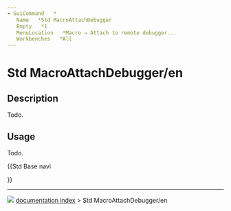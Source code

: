 ```yaml
---
- GuiCommand   *
   Name   *Std MacroAttachDebugger
   Empty   *1
   MenuLocation   *Macro → Attach to remote debugger...
   Workbenches   *All
---
```


# Std MacroAttachDebugger/en

## Description

Todo.

## Usage

Todo.





{{Std Base navi

}}



---
![](images/Right_arrow.png) [documentation index](../README.md) > Std MacroAttachDebugger/en
